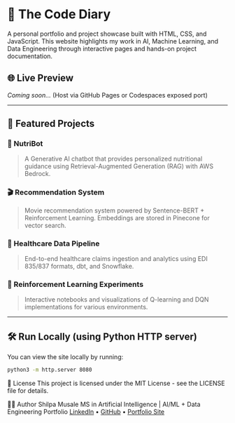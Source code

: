# 🧠 The Code Diary

A personal portfolio and project showcase built with HTML, CSS, and JavaScript. This website highlights my work in AI, Machine Learning, and Data Engineering through interactive pages and hands-on project documentation.

## 🌐 Live Preview
*Coming soon...* (Host via GitHub Pages or Codespaces exposed port)


---

## 🚀 Featured Projects

### 🔬 NutriBot
> A Generative AI chatbot that provides personalized nutritional guidance using Retrieval-Augmented Generation (RAG) with AWS Bedrock.

### 🎬 Recommendation System
> Movie recommendation system powered by Sentence-BERT + Reinforcement Learning. Embeddings are stored in Pinecone for vector search.

### 🏥 Healthcare Data Pipeline
> End-to-end healthcare claims ingestion and analytics using EDI 835/837 formats, dbt, and Snowflake.

### 🤖 Reinforcement Learning Experiments
> Interactive notebooks and visualizations of Q-learning and DQN implementations for various environments.

---

## 🛠️ Run Locally (using Python HTTP server)

You can view the site locally by running:

```bash
python3 -m http.server 8080
```

📜 License
This project is licensed under the MIT License - see the LICENSE file for details.

🙋‍♀️ Author
Shilpa Musale
MS in Artificial Intelligence | AI/ML + Data Engineering Portfolio
[LinkedIn](https://www.linkedin.com/in/shilpamusale/) • [GitHub](https://github.com/ishi3012) • [Portfolio Site](https://ishi3012.github.io/ishi-ai/#home)
